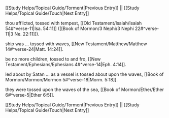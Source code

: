 [[Study Helps/Topical Guide/Torment|Previous Entry]]  ||  [[Study Helps/Topical Guide/Touch|Next Entry]]

 thou afflicted, tossed with tempest, [[Old Testament/Isaiah/Isaiah 54#^verse-11|Isa. 54:11]] ([[Book of Mormon/3 Nephi/3 Nephi 22#^verse-11|3 Ne. 22:11]]).

 ship was ... tossed with waves, [[New Testament/Matthew/Matthew 14#^verse-24|Matt. 14:24]].

 be no more children, tossed to and fro, [[New Testament/Ephesians/Ephesians 4#^verse-14|Eph. 4:14]].

 led about by Satan ... as a vessel is tossed about upon the waves, [[Book of Mormon/Mormon/Mormon 5#^verse-18|Morm. 5:18]].

 they were tossed upon the waves of the sea, [[Book of Mormon/Ether/Ether 6#^verse-5|Ether 6:5]].

[[Study Helps/Topical Guide/Torment|Previous Entry]]  ||  [[Study Helps/Topical Guide/Touch|Next Entry]]